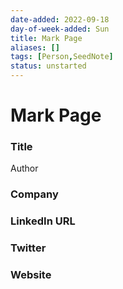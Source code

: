 ```yaml
---
date-added: 2022-09-18
day-of-week-added: Sun
title: Mark Page
aliases: []
tags: [Person,SeedNote]
status: unstarted
---
```


# Mark Page

### Title
Author

### Company


### LinkedIn URL


### Twitter


### Website






